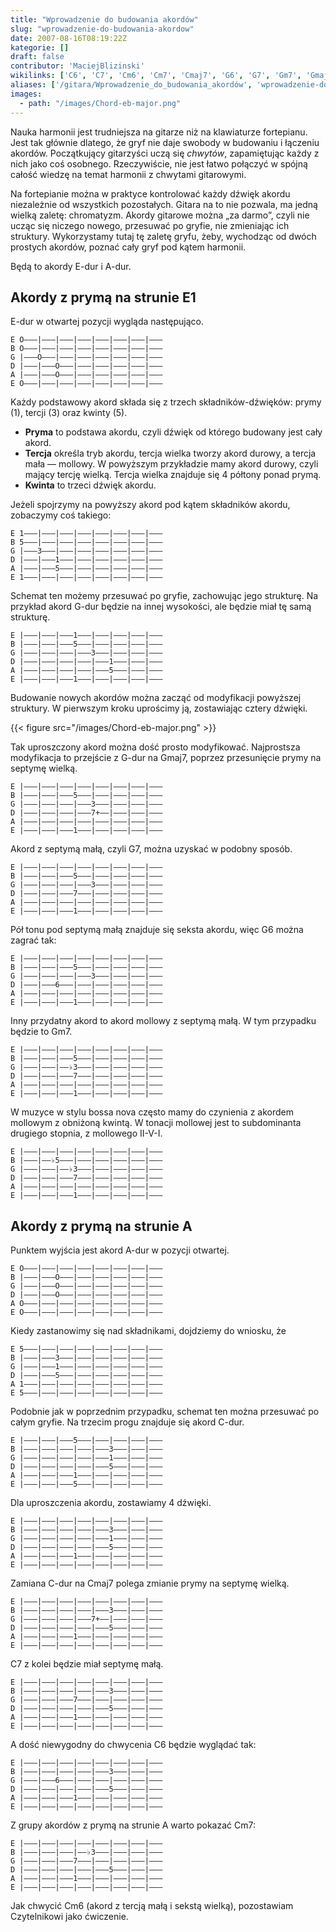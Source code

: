 ```yaml
---
title: "Wprowadzenie do budowania akordów"
slug: "wprowadzenie-do-budowania-akordow"
date: 2007-08-16T08:19:22Z
kategorie: []
draft: false
contributor: 'MaciejBlizinski'
wikilinks: ['C6', 'C7', 'Cm6', 'Cm7', 'Cmaj7', 'G6', 'G7', 'Gm7', 'Gmaj7', 'Grafika:Chord-eb-major.png', 'II-V-I', 'ograniczenia_gitary']
aliases: ['/gitara/Wprowadzenie_do_budowania_akordów', 'wprowadzenie-do-budowania-akordów']
images:
  - path: "/images/Chord-eb-major.png"
---
```

Nauka harmonii jest trudniejsza na gitarze niż na klawiaturze
fortepianu. Jest tak głównie dlatego, że gryf nie daje
swobody<!-- link nie odnosił się do niczego: 'Wprowadzenie do budowania akordów' ('content/parked/harmonia/Wprowadzenie_do_budowania_akordów.md') links to 'ograniczenia_gitary' ('content/parked/harmonia/ograniczenia_gitary.md') and that does not exist --> w budowaniu i łączeniu akordów.
Początkujący gitarzyści uczą się *chwytów*, zapamiętując każdy z nich
jako coś osobnego. Rzeczywiście, nie jest łatwo połączyć w spójną całość
wiedzę na temat harmonii z chwytami gitarowymi.

Na fortepianie można w praktyce kontrolować każdy dźwięk akordu
niezależnie od wszystkich pozostałych. Gitara na to nie pozwala, ma
jedną wielką zaletę: chromatyzm. Akordy gitarowe można „za darmo”, czyli
nie ucząc się niczego nowego, przesuwać po gryfie, nie zmieniając ich
struktury. Wykorzystamy tutaj tę zaletę gryfu, żeby, wychodząc od dwóch
prostych akordów, poznać cały gryf pod kątem harmonii.

Będą to akordy E-dur i A-dur.

## Akordy z prymą na strunie E1

E-dur w otwartej pozycji wygląda następująco.


```
E O―――|―――|―――|―――|―――|―――|―――|―――
B O―――|―――|―――|―――|―――|―――|―――|―――
G |―――O―――|―――|―――|―――|―――|―――|―――
D |―――|―――O―――|―――|―――|―――|―――|―――
A |―――|―――O―――|―――|―――|―――|―――|―――
E O―――|―――|―――|―――|―――|―――|―――|―――
```


Każdy podstawowy akord składa się z trzech składników-dźwięków: prymy
(1), tercji (3) oraz kwinty (5).

  - **Pryma** to podstawa akordu, czyli dźwięk od którego budowany jest
    cały akord.
  - **Tercja** określa tryb akordu, tercja wielka tworzy akord durowy, a
    tercja mała ― mollowy. W powyższym przykładzie mamy akord durowy,
    czyli mający tercję wielką. Tercja wielka znajduje się 4 półtony
    ponad prymą.
  - **Kwinta** to trzeci dźwięk akordu.

Jeżeli spojrzymy na powyższy akord pod kątem składników akordu,
zobaczymy coś takiego:


```
E 1―――|―――|―――|―――|―――|―――|―――|―――
B 5―――|―――|―――|―――|―――|―――|―――|―――
G |―――3―――|―――|―――|―――|―――|―――|―――
D |―――|―――1―――|―――|―――|―――|―――|―――
A |―――|―――5―――|―――|―――|―――|―――|―――
E 1―――|―――|―――|―――|―――|―――|―――|―――
```


Schemat ten możemy przesuwać po gryfie, zachowując jego strukturę. Na
przykład akord G-dur będzie na innej wysokości, ale będzie miał tę samą
strukturę.


```
E |―――|―――|―――1―――|―――|―――|―――|―――
B |―――|―――|―――5―――|―――|―――|―――|―――
G |―――|―――|―――|―――3―――|―――|―――|―――
D |―――|―――|―――|―――|―――1―――|―――|―――
A |―――|―――|―――|―――|―――5―――|―――|―――
E |―――|―――|―――1―――|―――|―――|―――|―――
```


Budowanie nowych akordów można zacząć od modyfikacji powyższej
struktury. W pierwszym kroku uprościmy ją, zostawiając cztery dźwięki.

{{< figure src="/images/Chord-eb-major.png" >}}

Tak uproszczony akord można dość prosto modyfikować. Najprostsza
modyfikacja to przejście z G-dur na Gmaj7<!-- link nie odnosił się do niczego: 'Wprowadzenie do budowania akordów' ('content/parked/harmonia/Wprowadzenie_do_budowania_akordów.md') links to 'Gmaj7' ('content/parked/harmonia/Gmaj7.md') and that does not exist -->, poprzez
przesunięcie prymy na septymę wielką.


```
E |―――|―――|―――|―――|―――|―――|―――|―――
B |―――|―――|―――5―――|―――|―――|―――|―――
G |―――|―――|―――|―――3―――|―――|―――|―――
D |―――|―――|―――|―――7+――|―――|―――|―――
A |―――|―――|―――|―――|―――|―――|―――|―――
E |―――|―――|―――1―――|―――|―――|―――|―――
```


Akord z septymą małą, czyli G7<!-- link nie odnosił się do niczego: 'Wprowadzenie do budowania akordów' ('content/parked/harmonia/Wprowadzenie_do_budowania_akordów.md') links to 'G7' ('content/parked/harmonia/G7.md') and that does not exist -->, można uzyskać w podobny
sposób.


```
E |―――|―――|―――|―――|―――|―――|―――|―――
B |―――|―――|―――5―――|―――|―――|―――|―――
G |―――|―――|―――|―――3―――|―――|―――|―――
D |―――|―――|―――7―――|―――|―――|―――|―――
A |―――|―――|―――|―――|―――|―――|―――|―――
E |―――|―――|―――1―――|―――|―――|―――|―――
```


Pół tonu pod septymą małą znajduje się seksta akordu, więc
G6<!-- link nie odnosił się do niczego: 'Wprowadzenie do budowania akordów' ('content/parked/harmonia/Wprowadzenie_do_budowania_akordów.md') links to 'G6' ('content/parked/harmonia/G6.md') and that does not exist --> można zagrać tak:


```
E |―――|―――|―――|―――|―――|―――|―――|―――
B |―――|―――|―――5―――|―――|―――|―――|―――
G |―――|―――|―――|―――3―――|―――|―――|―――
D |―――|―――6―――|―――|―――|―――|―――|―――
A |―――|―――|―――|―――|―――|―――|―――|―――
E |―――|―――|―――1―――|―――|―――|―――|―――
```


Inny przydatny akord to akord mollowy z septymą małą. W tym przypadku
będzie to Gm7<!-- link nie odnosił się do niczego: 'Wprowadzenie do budowania akordów' ('content/parked/harmonia/Wprowadzenie_do_budowania_akordów.md') links to 'Gm7' ('content/parked/harmonia/Gm7.md') and that does not exist -->.


```
E |―――|―――|―――|―――|―――|―――|―――|―――
B |―――|―――|―――5―――|―――|―――|―――|―――
G |―――|―――|――♭3―――|―――|―――|―――|―――
D |―――|―――|―――7―――|―――|―――|―――|―――
A |―――|―――|―――|―――|―――|―――|―――|―――
E |―――|―――|―――1―――|―――|―――|―――|―――
```


W muzyce w stylu bossa nova często mamy do czynienia z akordem mollowym
z obniżoną kwintą. W tonacji mollowej jest to subdominanta drugiego
stopnia, z mollowego II-V-I<!-- link nie odnosił się do niczego: 'Wprowadzenie do budowania akordów' ('content/parked/harmonia/Wprowadzenie_do_budowania_akordów.md') links to 'II-V-I' ('content/parked/harmonia/II-V-I.md') and that does not exist -->.


```
E |―――|―――|―――|―――|―――|―――|―――|―――
B |―――|――♭5―――|―――|―――|―――|―――|―――
G |―――|―――|――♭3―――|―――|―――|―――|―――
D |―――|―――|―――7―――|―――|―――|―――|―――
A |―――|―――|―――|―――|―――|―――|―――|―――
E |―――|―――|―――1―――|―――|―――|―――|―――
```


## Akordy z prymą na strunie A

Punktem wyjścia jest akord A-dur w pozycji otwartej.


```
E O―――|―――|―――|―――|―――|―――|―――|―――
B |―――|―――O―――|―――|―――|―――|―――|―――
G |―――|―――O―――|―――|―――|―――|―――|―――
D |―――|―――O―――|―――|―――|―――|―――|―――
A O―――|―――|―――|―――|―――|―――|―――|―――
E O―――|―――|―――|―――|―――|―――|―――|―――
```


Kiedy zastanowimy się nad składnikami, dojdziemy do wniosku, że


```
E 5―――|―――|―――|―――|―――|―――|―――|―――
B |―――|―――3―――|―――|―――|―――|―――|―――
G |―――|―――1―――|―――|―――|―――|―――|―――
D |―――|―――5―――|―――|―――|―――|―――|―――
A 1―――|―――|―――|―――|―――|―――|―――|―――
E 5―――|―――|―――|―――|―――|―――|―――|―――
```


Podobnie jak w poprzednim przypadku, schemat ten można przesuwać po
całym gryfie. Na trzecim progu znajduje się akord C-dur.


```
E |―――|―――|―――5―――|―――|―――|―――|―――
B |―――|―――|―――|―――|―――3―――|―――|―――
G |―――|―――|―――|―――|―――1―――|―――|―――
D |―――|―――|―――|―――|―――5―――|―――|―――
A |―――|―――|―――1―――|―――|―――|―――|―――
E |―――|―――|―――5―――|―――|―――|―――|―――
```


Dla uproszczenia akordu, zostawiamy 4 dźwięki.


```
E |―――|―――|―――|―――|―――|―――|―――|―――
B |―――|―――|―――|―――|―――3―――|―――|―――
G |―――|―――|―――|―――|―――1―――|―――|―――
D |―――|―――|―――|―――|―――5―――|―――|―――
A |―――|―――|―――1―――|―――|―――|―――|―――
E |―――|―――|―――|―――|―――|―――|―――|―――
```


Zamiana C-dur na Cmaj7<!-- link nie odnosił się do niczego: 'Wprowadzenie do budowania akordów' ('content/parked/harmonia/Wprowadzenie_do_budowania_akordów.md') links to 'Cmaj7' ('content/parked/harmonia/Cmaj7.md') and that does not exist --> polega zmianie prymy na
septymę wielką.


```
E |―――|―――|―――|―――|―――|―――|―――|―――
B |―――|―――|―――|―――|―――3―――|―――|―――
G |―――|―――|―――|―――7+――|―――|―――|―――
D |―――|―――|―――|―――|―――5―――|―――|―――
A |―――|―――|―――1―――|―――|―――|―――|―――
E |―――|―――|―――|―――|―――|―――|―――|―――
```


C7<!-- link nie odnosił się do niczego: 'Wprowadzenie do budowania akordów' ('content/parked/harmonia/Wprowadzenie_do_budowania_akordów.md') links to 'C7' ('content/parked/harmonia/C7.md') and that does not exist --> z kolei będzie miał septymę małą.


```
E |―――|―――|―――|―――|―――|―――|―――|―――
B |―――|―――|―――|―――|―――3―――|―――|―――
G |―――|―――|―――7―――|―――|―――|―――|―――
D |―――|―――|―――|―――|―――5―――|―――|―――
A |―――|―――|―――1―――|―――|―――|―――|―――
E |―――|―――|―――|―――|―――|―――|―――|―――
```


A dość niewygodny do chwycenia C6<!-- link nie odnosił się do niczego: 'Wprowadzenie do budowania akordów' ('content/parked/harmonia/Wprowadzenie_do_budowania_akordów.md') links to 'C6' ('content/parked/harmonia/C6.md') and that does not exist --> będzie wyglądać tak:


```
E |―――|―――|―――|―――|―――|―――|―――|―――
B |―――|―――|―――|―――|―――3―――|―――|―――
G |―――|―――6―――|―――|―――|―――|―――|―――
D |―――|―――|―――|―――|―――5―――|―――|―――
A |―――|―――|―――1―――|―――|―――|―――|―――
E |―――|―――|―――|―――|―――|―――|―――|―――
```


Z grupy akordów z prymą na strunie A warto pokazać
Cm7<!-- link nie odnosił się do niczego: 'Wprowadzenie do budowania akordów' ('content/parked/harmonia/Wprowadzenie_do_budowania_akordów.md') links to 'Cm7' ('content/parked/harmonia/Cm7.md') and that does not exist -->:


```
E |―――|―――|―――|―――|―――|―――|―――|―――
B |―――|―――|―――|――♭3―――|―――|―――|―――
G |―――|―――|―――7―――|―――|―――|―――|―――
D |―――|―――|―――|―――|―――5―――|―――|―――
A |―――|―――|―――1―――|―――|―――|―――|―――
E |―――|―――|―――|―――|―――|―――|―――|―――
```


Jak chwycić Cm6<!-- link nie odnosił się do niczego: 'Wprowadzenie do budowania akordów' ('content/parked/harmonia/Wprowadzenie_do_budowania_akordów.md') links to 'Cm6' ('content/parked/harmonia/Cm6.md') and that does not exist --> (akord z tercją małą i sekstą wielką),
pozostawiam Czytelnikowi jako ćwiczenie.
